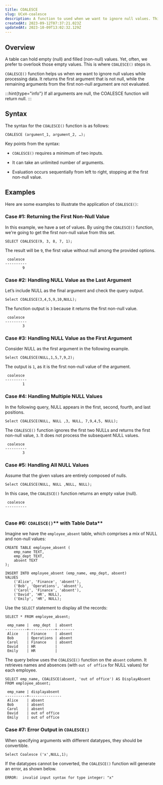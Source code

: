 ```yaml
---
title: COALESCE
slug: UCxH-coalesce
description: A function to used when we want to ignore null values. This guide will help you understand the details.
createdAt: 2023-09-12T07:37:21.023Z
updatedAt: 2023-10-09T13:02:32.129Z
---
```


## **Overview**

A table can hold empty (null) and filled (non-null) values. Yet, often, we prefer to overlook those empty values. This is where `COALESCE()` steps in.

`COALESCE()` function helps us when we want to ignore null values while processing data. It returns the first argument that is not null, while the remaining arguments from the first non-null argument are not evaluated.

:::hint{type="info"}
If all arguments are null, the COALESCE function will return null.
:::

## **Syntax**

The syntax for the `COALESCE()` function is as follows:

```pgsql
COALESCE (argument_1, argument_2, …);
```

Key points from the syntax:

*   `COALESCE()` requires a minimum of two inputs.

*   It can take an unlimited number of arguments.

*   Evaluation occurs sequentially from left to right, stopping at the first non-null value.

## **Examples**

Here are some examples to illustrate the application of `COALESCE()`:

### Case #1: **Returning the First Non-Null Value**

In this example, we have a set of values. By using the `COALESCE()` function, we're going to get the first non-null value from this set.

```pgsql
SELECT COALESCE(9, 3, 8, 7, 1);
```

The result will be `9`, the first value without null among the provided options.

```pgsql
 coalesce 
----------
        9
```

### Case #2: **Handling NULL Value as the Last Argument**

Let’s include NULL as the final argument and check the query output.

```pgsql
Select COALESCE(3,4,5,9,10,NULL);
```

&#x20;The function output is `3` because it returns the first non-null value.

```pgsql
 coalesce 
----------
        3
```

### Case #3: **Handling NULL Value as the First Argument**

Consider NULL as the first argument in the following example.

```pgsql
Select COALESCE(NULL,1,5,7,9,2);
```

The output is `1`, as it is the first non-null value of the argument.

```pgsql
 coalesce 
----------
        1
```

### Case #4: **Handling Multiple NULL Values**

In the following query, NULL appears in the first, second, fourth, and last positions.

```pgsql
Select COALESCE(NULL, NULL ,3, NULL, 7,9,4,5, NULL);
```

The `COALESCE()` function ignores the first two NULLs and returns the first non-null value, `3`. It does not process the subsequent NULL values.

```pgsql
 coalesce 
----------
        3
```

### Case #5: **Handling All NULL Values**

Assume that the given values are entirely composed of nulls.

```pgsql
Select COALESCE(NULL, NULL ,NULL, NULL);
```

In this case, the `COALESCE()` function returns an empty value (null).

```pgsql
 coalesce 
----------
 
```

### Case #6: `COALESCE()`** with Table Data**

Imagine we have the `employee_absent` table, which comprises a mix of NULL and non-null values:

```pgsql
CREATE TABLE employee_absent (
    emp_name TEXT,
    emp_dept TEXT,
    absent TEXT
);

INSERT INTO employee_absent (emp_name, emp_dept, absent)
VALUES
    ('Alice', 'Finance', 'absent'),
    ('Bob', 'Operations', 'absent'),
    ('Carol', 'Finance', 'absent'),
    ('David', 'HR', NULL),
    ('Emily', 'HR', NULL);
```

Use the `SELECT` statement to display all the records:

```pgsql
SELECT * FROM employee_absent;
```

```pgsql
 emp_name |  emp_dept  | absent 
----------+------------+--------
 Alice    | Finance    | absent
 Bob      | Operations | absent
 Carol    | Finance    | absent
 David    | HR         | 
 Emily    | HR         | 
```

The query below uses the `COALESCE()` function on the `absent` column. It retrieves names and absences (with `out of office` for NULL values) for each employee.

```pgsql
SELECT emp_name, COALESCE(absent, 'out of office') AS DisplayAbsent FROM employee_absent;
```

```pgsql
 emp_name | displayabsent 
----------+---------------
 Alice    | absent
 Bob      | absent
 Carol    | absent
 David    | out of office
 Emily    | out of office
```

### Case #7: Error Output in `COALESCE()`

When specifying arguments with different datatypes, they should be convertible.&#x20;

```pgsql
Select Coalesce ('x',NULL,1);
```

If the datatypes cannot be converted, the `COALESCE()` function will generate an error, as shown below.

```pgsql
ERROR:  invalid input syntax for type integer: "x"
```

